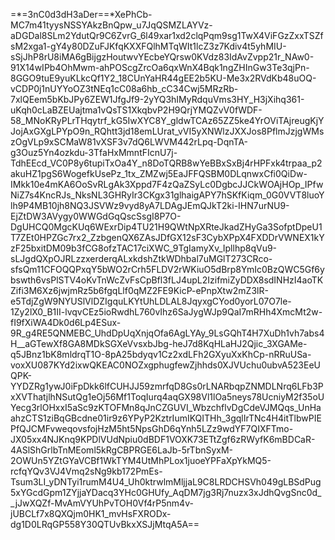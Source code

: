 =*=3nC0d3dH3aDer==*XePhCb-MC7m41tyysNSSYAkzBnQpw_u7JqQSMZLAYVz-aDGDal8SLm2YdutQr9C6ZvrG_6l49xar1xd2clqPqm9sg1TwX4ViFGzZxxTSZfsM2xga1-gY4y80DZuFJKfqKXXFQlhMTqWIt1lcZ3z7Kdiv4t5yhMIU-sSjJhP8rU8iMA6gBijgzHoutwvYEcbeYQrsw0KVdz83IdAvZvpp21r_NAw0-91X14wIPb4OhMwm-ahPOScgZrcOa6qxWnX4Bqk1ngZHInGw3Te3qjPn-8GGO9tuE9yuKLkcQf1Y2_18CUnYaHR44gEE2b5KU-Me3x2RVdKb48uOQ-vCDP0j1nUYYoOZ3tNEq1cC08a6hb_cC34Cwj5MRzRb-7xlQEem5bKbJPy6ZEW1JfgJf9-2yYQ3hIMyRdquVms3HY_H3jXihq361-uKqh0cLaBZEUajtma1vQsTS1XkqbvP2H9QrjYMQZvV0fWDF-58_MNoKRyPLrTHqytrf_kG5IwXYC8Y_gldwTCAz65ZZ5ke4YrOViTAjreugKjYJojAxGXgLPYpO9n_RQhtt3jd18emLUrat_vVI5yXNWlzJXXJos8PflmJzjgWMszOgVLp9xSCMaW81vXSF3v7dQ6LWVM442rLpq-DqnTA-g3Ouz5Yn4ozkdu-3TfaHxMmntFIcnU7j-TdhEEcd_VC0P8y6tupiTxOa4Y_n8DoTQRB8wYeBBxSxBj4rHPFxk4trpaa_p2akuHZ1pgS6WogefkUsePz_1tx_ZMZwj5EaJFFQSBM0DLqnwxCfi0QiDw-IMkk10e4mKA6OoSvRLgAk3Xppd7F4zQaZSyLc0DgbcJJCkWOAjHOp_IPfwNiZ7s4KncRJs_NksNL3GHRyIr3CKgx31glhaigAPY7hSKfKiqm_0G0VVT8luoYlh9P4MB10jh8NQ3JSVWz9vyd8yA7LDAgJEmQJkT2ki-IHN7urNU9-EjZtDW3AVygy0WWGdGqQscSsgI8P7O-DgUHCQ0MgcKUq6WExrDip4TU21H9QWtNpXRteJkadZHyGa3SofptDpeU1T7ZEt0HPZGc7rx2_ZzbgenQX6ZAsJDfGX12sF3CybXPpX4FXDDrVWNEX1kYzF25bxitDM09b3fCG8ofzTAC17ciXWC_9TgIamyXv_Ipllhp8qVu9-sLJgdQXpOJRLzzxerderqALxkdshZtkWDhbal7uMGlT273CRco-sfsQm11CFOQQPxqY5bWO2rCrh5FLDV2rWKiuO5dBrp8YmIc0BzQWC5Gf6ybswth6vsPlSTV4oKvTnWcZvFsCpBfl3fLJ4upL2IzifmiZyDDX8sdINHzI4aoTKZifi3M6Xz6jwjmRz5b6fgqLlf0qMZ2FE9KicP-ePnpXtw2mZ3lR-e5TdjZgW9NYUSlVlDZIgquLKYtUhLDLAL8JqyxgCYod0yorL07O7le-1Zy2lX0_B1II-lvqvCEz5ioRwdhL760vIhz6SaJygWJp9QaI7mRHh4XmcMt2w-fI9fXiWA4Dk0d6Lp4ESux-9R_g4RE5QNMEBC_UhdDpUqXnjqOfa6AgLYAy_9LsGQhT4H7XuDh1vh7abs4H__aGTewXf8GA8MDkSGXeVvsxbJbg-heJ7d8KqHLaHJ2Qjic_3XGAMe-q5JBnz1bK8mldrqT1O-8pA25bdyqv1Cz2xdLFh2GXyuXxKhCp-nRRuUSa-voxXU087KYd2ixwQKEAC0NOZxgphugfewZjhhds0XJVUchu0ubvA523EeUQPK-YYDZRg1ywJ0iFpDkk6lfCUHJJ59zmrfqD8Gs0rLNARbqpZNMDLNrq6LFb3PxXVThatjlhNSutQg1eOj56Mf1ToqIurq4aqGX98Vl1lOa5neys78UcniyM2f35oUYecg3rlOHxxI5aSc9zKTOFMn8qJnCZGUVI_WbzchflvDgCdeVJMQqs_UnHaahzCTS1ziBqGBcdne01ir9z6YPyP2KztrIumIKQITHh_3gqlIrTNc4H4itTlbwPIEPfQJCMFvweqovsfojHzM5ht5NpsGhD6qYnh5LZz9wdYF7QIXFTmo-JX05xx4NJKnq9KPDlVUdNpiu0dBDF1VOXK73ETtZgf6zRWyfK6mBDCaR-4ASlShGrlbTnMEoml5kRgCBPRGE6LaJb-5rTbnSyxM-2OWUn5YZtGYaVCBf1WkTYM4UtMhPLox1juoeYPFaXpYkMQ5-rcfqYQv3VJ4Vmq2sNg9kb172PmEs-Tsum3LI_yDNTyi1rumM4U4_Uh0ktrwlmMljjaL9C8LRDCHSVh049gLBSdPug5xYGcdGpm1ZYjjaYDacq3YHc0GHUfy_AqDM7jg3Rj7nuzx3xJdhQvgSnc0d__jJwXQZf-MvAmVYUhPvTOH0Vf4rP5nm4v-jUBCLf7x8QXQjm0HK1_mvHsFXRODx-dg1D0LRqGP558Y30QTUvBkxXSJjMtqA5A==